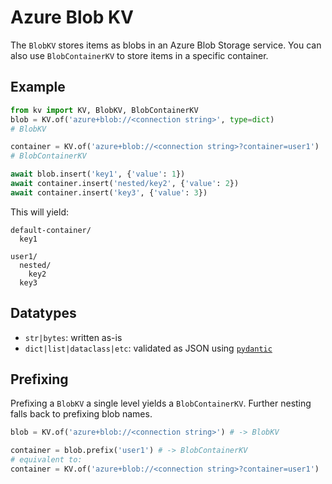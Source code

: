 # Azure Blob KV

The `BlobKV` stores items as blobs in an Azure Blob Storage service. You can also use `BlobContainerKV` to store items in a specific container.

## Example

```python
from kv import KV, BlobKV, BlobContainerKV
blob = KV.of('azure+blob://<connection string>', type=dict)
# BlobKV

container = KV.of('azure+blob://<connection string>?container=user1')
# BlobContainerKV

await blob.insert('key1', {'value': 1})
await container.insert('nested/key2', {'value': 2})
await container.insert('key3', {'value': 3})
```

This will yield:
```
default-container/
  key1

user1/
  nested/
    key2
  key3
```

## Datatypes
- `str|bytes`: written as-is
- `dict|list|dataclass|etc`: validated as JSON using [`pydantic`](https://docs.pydantic.dev/latest/)

## Prefixing

Prefixing a `BlobKV` a single level yields a `BlobContainerKV`. Further nesting falls back to prefixing blob names.

```python
blob = KV.of('azure+blob://<connection string>') # -> BlobKV

container = blob.prefix('user1') # -> BlobContainerKV
# equivalent to:
container = KV.of('azure+blob://<connection string>?container=user1')
```